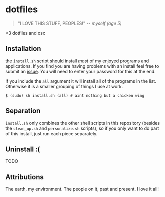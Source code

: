 dotfiles
========
> "I LOVE THIS STUFF, PEOPLES!"
>           *-- myself (age 5)*

<3 dotfiles and osx

Installation
------------
the `install.sh` script should install *most* of my enjoyed programs and
applications. If you find you are having problems with an install feel free
to submit an [issue](https://github.com/skj3gg/dotfiles/issues). You will
need to enter your password for this at the end.

If you include the `all` argument it will install all of the programs in
the list. Otherwise it is a smaller grouping of things I use at work.
```
$ (sudo) sh install.sh (all) # aint nothing but a chicken wing
```

Separation
----------
`install.sh` only combines the other shell scripts in this repository
(besides the `clean_up.sh` and `personalize.sh` scripts), so if you only
want to do part of this install, just run each piece separately.

Uninstall :(
------------
TODO

Attributions
------------
The earth, my environment. The people on it, past and present. I love it all!


